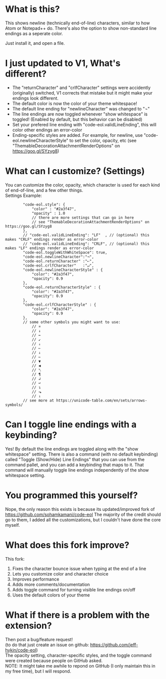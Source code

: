 # What is this?
This shows newline (technically end-of-line) characters, similar to how Atom or Notepad++ do. There's also the option to show non-standard line endings as a seperate color.

Just install it, and open a file.

# I just updated to V1, What's different?
- The "returnCharacter" and "crlfCharacter" settings were accidently (originally) switched, V1 corrects that mistake but it might make your endings look different.
- The default color is now the color of your theme whitespace!
- The default line ending for "newlineCharacter" was changed to "¬"
- The line endings are now toggled whenever "show whitespace" is toggled! (Enabled by default, but this behavior can be disabled)
- Set your prefered line ending with "code-eol.validLineEnding", this will color other endings an error-color
- Ending-specific styles are added. For example, for newline, use "code-eol.newlineCharacterStyle" to set the color, opacity, etc (see "ThemableDecorationAttachmentRenderOptions" on https://goo.gl/SYzyg8) 

# What can I customize? (Settings)
You can customize the color, opacity, which character is used for each kind of end-of-line, and a few other things.<br>
Settings Example:
```
        "code-eol.style": {
            "color" : "#2a3f47",
            "opacity" : 1.0
            // there are more settings that can go in here
            // see "ThemableDecorationAttachmentRenderOptions" on https://goo.gl/SYzyg8
        },
        // "code-eol.validLineEnding": "LF"  , // (optional) this makes "CRLF" endings render as error-color
        // "code-eol.validLineEnding": "CRLF", // (optional) this makes "LF" endings render as error-color
        "code-eol.toggleWithWhiteSpace": true,
        "code-eol.newlineCharacter":"¬",
        "code-eol.returnCharacter" :"⇠",
        "code-eol.crlfCharacter"   :"↵",
        "code-eol.newlineCharacterStyle" : {
            "color": "#2a3f47",
            "opacity": 0.9
        },
        "code-eol.returnCharacterStyle" : {
            "color": "#2a3f47",
            "opacity": 0.9
        },
        "code-eol.crlfCharacterStyle" : {
            "color": "#2a3f47",
            "opacity": 0.9
        },
        // some other symbols you might want to use:
            // ¤
            // ↓
            // ←
            // ↙
            // ⇣
            // ⇠
            // ⇓
            // ⇐
            // ▼
            // ◀
            // ␤
            // ¶
            // ↲
            // ↩
            // ↴
            // ⬎
            // ⇂
        // see more at https://unicode-table.com/en/sets/arrows-symbols/
```
<!-- <img width="376" src="https://github.com/jeff-hykin/code-eol/blob/master/Screen Shot 2018-05-07 at 11.41.35 PM.png"> -->

# Can I toggle line endings with a keybinding?
Yes! By default the line endings are toggled along with the "show whitespace" setting. There is also a command (with no default keybinding) called "Toggle (Show/Hide) Line Endings" that you can use from the command pallet, and you can add a keybinding that maps to it. That command will manually toggle line endings independently of the show whitespace setting.

# You programmed this yourself?
Nope, the only reason this exists is because its updated/improved fork of https://github.com/sohamkamani/code-eol
The majority of the credit should go to them, I added all the customizations, but I couldn't have done the core myself.

# What does this fork improve?
This fork:
1. Fixes the character bounce issue when typing at the end of a line
2. Lets you customize color and character choice
3. Improves performance
4. Adds more comments/documentation
5. Adds toggle command for turning visible line endings on/off
6. Uses the default colors of your theme

# What if there is a problem with the extension?
Then post a bug/feature request!<br>
(to do that just create an issue on github: https://github.com/jeff-hykin/code-eol)<br>
The opacity setting, character-specific styles, and the toggle command were created because people on GitHub asked.<br>
NOTE: It might take me awhile to repond on GitHub (I only maintain this in my free time), but I will respond.
